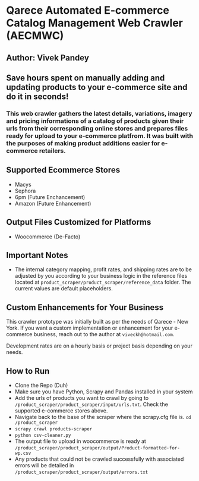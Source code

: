 # Qarece Automated E-commerce Catalog Management Web Crawler (AECMWC)
## Author: Vivek Pandey
## Save hours spent on manually adding and updating products to your e-commerce site and do it in seconds!

### This web crawler gathers the latest details, variations, imagery and pricing informations of a catalog of products given their urls from their corresponding online stores and prepares files ready for upload to your e-commerce platfrom. It was built with the purposes of making product additions easier for e-commerce retailers.


## Supported Ecommerce Stores
* Macys
* Sephora
* 6pm (Future Enchancement)
* Amazon (Future Enhancement)

## Output Files Customized for Platforms
* Woocommerce (De-Facto)

## Important Notes
* The internal category mapping, profit rates, and shipping rates are to be adjusted by you according to your business logic in the reference files located at `product_scraper/product_scraper/reference_data` folder. The current values are default placeholders.

## Custom Enhancements for Your Business
This crawler prototype was initially built as per the needs of Qarece - New York. If you want a custom implementation or enhancement for your e-commerce business, reach out to the author at `viveckh@hotmail.com`. 

Development rates are on a hourly basis or project basis depending on your needs.

## How to Run
* Clone the Repo (Duh)
* Make sure you have Python, Scrapy and Pandas installed in your system
* Add the urls of products you want to crawl by going to `/product_scraper/product_scraper/input/urls.txt`. Check the supported e-commerce stores above.
* Navigate back to the base of the scraper where the scrapy.cfg file is. `cd /product_scraper`
* `scrapy crawl products-scraper`
* `python csv-cleaner.py`
* The output file to upload in woocommerce is ready at `/product_scraper/product_scraper/output/Product-formatted-for-wp.csv`
* Any products that could not be crawled successfully with associated errors will be detailed in `/product_scraper/product_scraper/output/errors.txt`